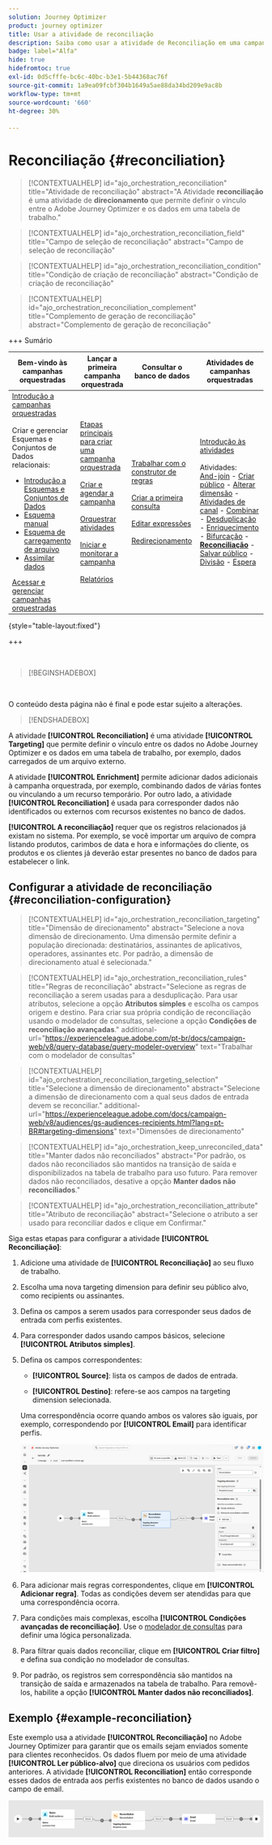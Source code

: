 ```yaml
---
solution: Journey Optimizer
product: journey optimizer
title: Usar a atividade de reconciliação
description: Saiba como usar a atividade de Reconciliação em uma campanha orquestrada
badge: label="Alfa"
hide: true
hidefromtoc: true
exl-id: 0d5cfffe-bc6c-40bc-b3e1-5b44368ac76f
source-git-commit: 1a9ea09fcbf304b1649a5ae88da34bd209e9ac8b
workflow-type: tm+mt
source-wordcount: '660'
ht-degree: 30%

---
```


# Reconciliação {#reconciliation}

>[!CONTEXTUALHELP]
>id="ajo_orchestration_reconciliation"
>title="Atividade de reconciliação"
>abstract="A Atividade **reconciliação** é uma atividade de **direcionamento** que permite definir o vínculo entre o Adobe Journey Optimizer e os dados em uma tabela de trabalho."

>[!CONTEXTUALHELP]
>id="ajo_orchestration_reconciliation_field"
>title="Campo de seleção de reconciliação"
>abstract="Campo de seleção de reconciliação"

>[!CONTEXTUALHELP]
>id="ajo_orchestration_reconciliation_condition"
>title="Condição de criação de reconciliação"
>abstract="Condição de criação de reconciliação"

>[!CONTEXTUALHELP]
>id="ajo_orchestration_reconciliation_complement"
>title="Complemento de geração de reconciliação"
>abstract="Complemento de geração de reconciliação"


+++ Sumário

| Bem-vindo às campanhas orquestradas | Lançar a primeira campanha orquestrada | Consultar o banco de dados | Atividades de campanhas orquestradas |
|---|---|---|---|
| [Introdução a campanhas orquestradas](../gs-orchestrated-campaigns.md)<br/><br/>Criar e gerenciar Esquemas e Conjuntos de Dados relacionais:</br> <ul><li>[Introdução a Esquemas e Conjuntos de Dados](../gs-schemas.md)</li><li>[Esquema manual](../manual-schema.md)</li><li>[Esquema de carregamento de arquivo](../file-upload-schema.md)</li><li>[Assimilar dados](../ingest-data.md)</li></ul>[Acessar e gerenciar campanhas orquestradas](../access-manage-orchestrated-campaigns.md) | [Etapas principais para criar uma campanha orquestrada](../gs-campaign-creation.md)<br/><br/>[Criar e agendar a campanha](../create-orchestrated-campaign.md)<br/><br/>[Orquestrar atividades](../orchestrate-activities.md)<br/><br/>[Iniciar e monitorar a campanha](../start-monitor-campaigns.md)<br/><br/>[Relatórios](../reporting-campaigns.md) | [Trabalhar com o construtor de regras](../orchestrated-rule-builder.md)<br/><br/>[Criar a primeira consulta](../build-query.md)<br/><br/>[Editar expressões](../edit-expressions.md)<br/><br/>[Redirecionamento](../retarget.md) | [Introdução às atividades](about-activities.md)<br/><br/>Atividades:<br/>[And-join](and-join.md) - [Criar público](build-audience.md) - [Alterar dimensão](change-dimension.md) - [Atividades de canal](channels.md) - [Combinar](combine.md) - [Desduplicação](deduplication.md) - [Enriquecimento](enrichment.md) - [Bifurcação](fork.md) - <b>[Reconciliação](reconciliation.md)</b> - [Salvar público](save-audience.md) - [Divisão](split.md) - [Espera](wait.md) |

{style="table-layout:fixed"}

+++

<br/>

>[!BEGINSHADEBOX]

</br>

O conteúdo desta página não é final e pode estar sujeito a alterações.

>[!ENDSHADEBOX]

A atividade **[!UICONTROL Reconciliation]** é uma atividade **[!UICONTROL Targeting]** que permite definir o vínculo entre os dados no Adobe Journey Optimizer e os dados em uma tabela de trabalho, por exemplo, dados carregados de um arquivo externo.

A atividade **[!UICONTROL Enrichment]** permite adicionar dados adicionais à campanha orquestrada, por exemplo, combinando dados de várias fontes ou vinculando a um recurso temporário. Por outro lado, a atividade **[!UICONTROL Reconciliation]** é usada para corresponder dados não identificados ou externos com recursos existentes no banco de dados.

**[!UICONTROL A reconciliação]** requer que os registros relacionados já existam no sistema. Por exemplo, se você importar um arquivo de compra listando produtos, carimbos de data e hora e informações do cliente, os produtos e os clientes já deverão estar presentes no banco de dados para estabelecer o link.

## Configurar a atividade de reconciliação {#reconciliation-configuration}

>[!CONTEXTUALHELP]
>id="ajo_orchestration_reconciliation_targeting"
>title="Dimensão de direcionamento"
>abstract="Selecione a nova dimensão de direcionamento. Uma dimensão permite definir a população direcionada: destinatários, assinantes de aplicativos, operadores, assinantes etc. Por padrão, a dimensão de direcionamento atual é selecionada."

>[!CONTEXTUALHELP]
>id="ajo_orchestration_reconciliation_rules"
>title="Regras de reconciliação"
>abstract="Selecione as regras de reconciliação a serem usadas para a desduplicação. Para usar atributos, selecione a opção **Atributos simples** e escolha os campos origem e destino. Para criar sua própria condição de reconciliação usando o modelador de consultas, selecione a opção **Condições de reconciliação avançadas**."
>additional-url="https://experienceleague.adobe.com/pt-br/docs/campaign-web/v8/query-database/query-modeler-overview" text="Trabalhar com o modelador de consultas"

>[!CONTEXTUALHELP]
>id="ajo_orchestration_reconciliation_targeting_selection"
>title="Selecione a dimensão de direcionamento"
>abstract="Selecione a dimensão de direcionamento com a qual seus dados de entrada devem se reconciliar."
>additional-url="https://experienceleague.adobe.com/docs/campaign-web/v8/audiences/gs-audiences-recipients.html?lang=pt-BR#targeting-dimensions" text="Dimensões de direcionamento"

>[!CONTEXTUALHELP]
>id="ajo_orchestration_keep_unreconciled_data"
>title="Manter dados não reconciliados"
>abstract="Por padrão, os dados não reconciliados são mantidos na transição de saída e disponibilizados na tabela de trabalho para uso futuro. Para remover dados não reconciliados, desative a opção **Manter dados não reconciliados**."

>[!CONTEXTUALHELP]
>id="ajo_orchestration_reconciliation_attribute"
>title="Atributo de reconciliação"
>abstract="Selecione o atributo a ser usado para reconciliar dados e clique em Confirmar."

Siga estas etapas para configurar a atividade **[!UICONTROL Reconciliação]**:

1. Adicione uma atividade de **[!UICONTROL Reconciliação]** ao seu fluxo de trabalho.

1. Escolha uma nova targeting dimension para definir seu público alvo, como recipients ou assinantes.

1. Defina os campos a serem usados para corresponder seus dados de entrada com perfis existentes.

1. Para corresponder dados usando campos básicos, selecione **[!UICONTROL Atributos simples]**.

1. Defina os campos correspondentes:

   * **[!UICONTROL Source]**: lista os campos de dados de entrada.

   * **[!UICONTROL Destino]**: refere-se aos campos na targeting dimension selecionada.

   Uma correspondência ocorre quando ambos os valores são iguais, por exemplo, correspondendo por **[!UICONTROL Email]** para identificar perfis.

   ![](../assets/workflow-reconciliation-criteria.png)

1. Para adicionar mais regras correspondentes, clique em **[!UICONTROL Adicionar regra]**. Todas as condições devem ser atendidas para que uma correspondência ocorra.

1. Para condições mais complexas, escolha **[!UICONTROL Condições avançadas de reconciliação]**. Use o [modelador de consultas](../orchestrated-rule-builder.md) para definir uma lógica personalizada.

1. Para filtrar quais dados reconciliar, clique em **[!UICONTROL Criar filtro]** e defina sua condição no modelador de consultas.

1. Por padrão, os registros sem correspondência são mantidos na transição de saída e armazenados na tabela de trabalho. Para removê-los, habilite a opção **[!UICONTROL Manter dados não reconciliados]**.

## Exemplo {#example-reconciliation}

Este exemplo usa a atividade **[!UICONTROL Reconciliação]** no Adobe Journey Optimizer para garantir que os emails sejam enviados somente para clientes reconhecidos. Os dados fluem por meio de uma atividade **[!UICONTROL Ler público-alvo]** que direciona os usuários com pedidos anteriores. A atividade **[!UICONTROL Reconciliation]** então corresponde esses dados de entrada aos perfis existentes no banco de dados usando o campo de email.

![](../assets/workflow-reconciliation-sample-1.0.png)
